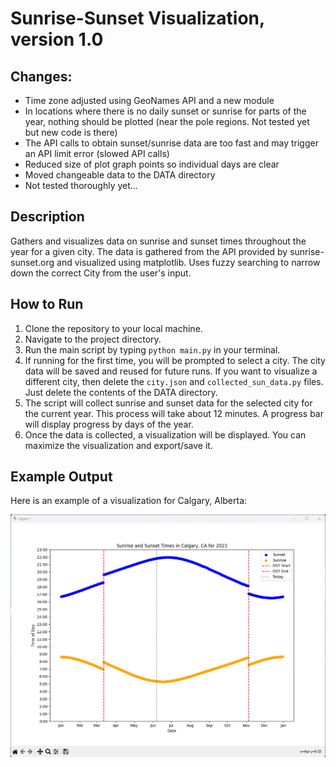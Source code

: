 # Sunrise-Sunset Visualization, version 1.0

## Changes:
- Time zone adjusted using GeoNames API and a new module
- In locations where there is no daily sunset or sunrise for parts of the year, nothing should be plotted (near the pole regions. Not tested yet but new code is there)
- The API calls to obtain sunset/sunrise data are too fast and may trigger an API limit error (slowed API calls)
- Reduced size of plot graph points so individual days are clear
- Moved changeable data to the DATA directory
- Not tested thoroughly yet...


## Description

Gathers and visualizes data on sunrise and sunset times throughout the year for a given city. The data is gathered from the API provided by sunrise-sunset.org and visualized using matplotlib. Uses fuzzy searching to narrow down the correct City from the user's input.

## How to Run

1. Clone the repository to your local machine.
2. Navigate to the project directory.
3. Run the main script by typing `python main.py` in your terminal.
4. If running for the first time, you will be prompted to select a city. The city data will be saved and reused for future runs. If you want to visualize a different city, then delete the `city.json` and `collected_sun_data.py` files. Just delete the contents of the DATA directory.
5. The script will collect sunrise and sunset data for the selected city for the current year. This process will take about 12 minutes. A progress bar will display progress by days of the year.
6. Once the data is collected, a visualization will be displayed. You can maximize the visualization and export/save it.

## Example Output

Here is an example of a visualization for Calgary, Alberta:

![Calgary Sunrise-Sunset Visualization](utilities/Calgary-AB-2023.png)


